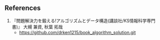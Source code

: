 ## References
1. 『問題解決力を鍛える!アルゴリズムとデータ構造(講談社/KS情報科学専門書)』 大槻 兼資, 秋葉 拓哉
	- <https://github.com/drken1215/book_algorithm_solution.git>
